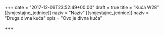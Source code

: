 +++
date = "2017-12-06T23:52:49+00:00"
draft = true
title = "Kuća W28"
[[smjestajne_jednice]]
naziv = "Naziv"
[[smjestajne_jednice]]
naziv = "Druga divna kuća"
opis = "Ovo je divna kuća"

+++
